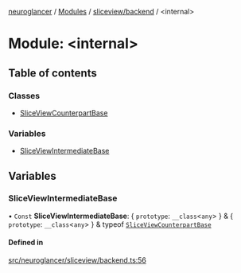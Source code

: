 [neuroglancer](../README.md) / [Modules](../modules.md) / [sliceview/backend](sliceview_backend.md) / <internal\>

# Module: <internal\>

## Table of contents

### Classes

- [SliceViewCounterpartBase](../classes/sliceview_backend._internal_.SliceViewCounterpartBase.md)

### Variables

- [SliceViewIntermediateBase](sliceview_backend._internal_.md#sliceviewintermediatebase)

## Variables

### SliceViewIntermediateBase

• `Const` **SliceViewIntermediateBase**: { `prototype`: `__class`<`any`\>  } & { `prototype`: `__class`<`any`\>  } & typeof [`SliceViewCounterpartBase`](../classes/sliceview_backend._internal_.SliceViewCounterpartBase.md)

#### Defined in

[src/neuroglancer/sliceview/backend.ts:56](https://github.com/ActiveBrainAtlas2/neuroglancer/blob/1beb5d34/src/neuroglancer/sliceview/backend.ts#L56)
